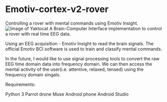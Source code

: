 # Emotiv-cortex-v2-rover
Controlling a rover with mental commands using Emotiv Insight.
![Image of Yaktocat](https://camo.githubusercontent.com/652813c2717c0f845483367d278abd2d66329f26/68747470733a2f2f63646e2d696d616765732d312e6d656469756d2e636f6d2f6d61782f313630302f312a7548337633783672436a6c2d5f69594f6272564c68672e6a706567)
A Brain-Computer Interface implementation to control a rover with real time EEG data.

Using an EEG acquisition - Emotiv Insight to read the brain signals. The official Emotiv BCI software is used to train and classify mental commands. 

In the future, I would like to use signal processing tools to convert the raw EEG time domain data into frequency domain. We can then access the mental activity of the user(i.e. attentive, relaxed, tensed) using the frequency domain singals.

Requirements:

Python 3
Parrot drone
Muse
Android phone
Android Studio
